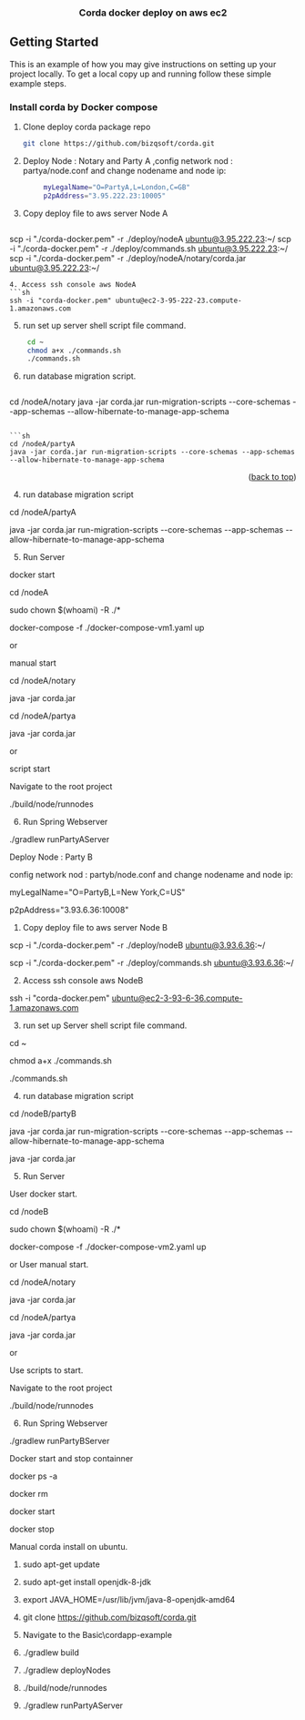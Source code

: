 

<div align="center">
  <h3 align="center">Corda docker deploy on aws ec2 </h3>
</div>

<!-- GETTING STARTED -->
## Getting Started

This is an example of how you may give instructions on setting up your project locally.
To get a local copy up and running follow these simple example steps.


### Install corda by Docker compose



1. Clone deploy corda package repo
   ```sh
   git clone https://github.com/bizqsoft/corda.git
   ```
2. Deploy Node : Notary and Party A ,config network nod : partya/node.conf and change nodename and node ip:
   ```sh
        myLegalName="O=PartyA,L=London,C=GB"
        p2pAddress="3.95.222.23:10005"
   ```
3. Copy deploy file to aws server Node A
   ```sh
  scp -i "./corda-docker.pem" -r ./deploy/nodeA ubuntu@3.95.222.23:~/
  scp -i "./corda-docker.pem" -r ./deploy/commands.sh ubuntu@3.95.222.23:~/
  scp -i "./corda-docker.pem" -r ./deploy/nodeA/notary/corda.jar ubuntu@3.95.222.23:~/
   ```
4. Access ssh console aws NodeA
   ```sh
  ssh -i "corda-docker.pem" ubuntu@ec2-3-95-222-23.compute-1.amazonaws.com
   ```

5. run set up server shell script file command.
   ```sh
    cd ~
    chmod a+x ./commands.sh
    ./commands.sh
   ```

6. run database migration script.
   ```sh
cd /nodeA/notary
java -jar corda.jar run-migration-scripts --core-schemas --app-schemas --allow-hibernate-to-manage-app-schema

   ```

```sh
cd /nodeA/partyA
java -jar corda.jar run-migration-scripts --core-schemas --app-schemas --allow-hibernate-to-manage-app-schema

   ```

<p align="right">(<a href="#top">back to top</a>)</p>




4) run database migration script


cd /nodeA/partyA

java -jar corda.jar run-migration-scripts --core-schemas --app-schemas --allow-hibernate-to-manage-app-schema

5) Run Server

docker start

cd /nodeA

sudo chown $(whoami) -R ./*

docker-compose -f ./docker-compose-vm1.yaml up

or

manual start

cd /nodeA/notary

java -jar corda.jar

cd /nodeA/partya

java -jar corda.jar

or

script start

Navigate to the root project 

./build/node/runnodes

6) Run Spring Webserver

./gradlew runPartyAServer


Deploy Node : Party B

config network nod : partyb/node.conf and change nodename and node ip:

myLegalName="O=PartyB,L=New York,C=US"

p2pAddress="3.93.6.36:10008"


1) Copy deploy file to aws server Node B

scp -i "./corda-docker.pem" -r ./deploy/nodeB ubuntu@3.93.6.36:~/

scp -i "./corda-docker.pem" -r ./deploy/commands.sh ubuntu@3.93.6.36:~/

2) Access ssh console aws NodeB

ssh -i "corda-docker.pem" ubuntu@ec2-3-93-6-36.compute-1.amazonaws.com

3) run set up Server shell script file command.

cd ~

chmod a+x ./commands.sh

./commands.sh

4) run database migration script

cd /nodeB/partyB

java -jar corda.jar run-migration-scripts --core-schemas --app-schemas --allow-hibernate-to-manage-app-schema

java -jar corda.jar


5) Run Server

User docker start.

cd /nodeB

sudo chown $(whoami) -R ./*

docker-compose -f ./docker-compose-vm2.yaml up

or 
User manual start.

cd /nodeA/notary

java -jar corda.jar

cd /nodeA/partya

java -jar corda.jar


or 

Use scripts to start.

Navigate to the root project

./build/node/runnodes

6) Run Spring Webserver

./gradlew runPartyBServer

Docker start and stop containner

docker ps -a

docker rm <Container id>

docker start <Container id>

docker stop <Container id>

Manual corda install on ubuntu.

1) sudo apt-get update

2) sudo apt-get install openjdk-8-jdk

3) export JAVA_HOME=/usr/lib/jvm/java-8-openjdk-amd64

4) git clone https://github.com/bizqsoft/corda.git

5) Navigate to the Basic\cordapp-example

6) ./gradlew build

7) ./gradlew deployNodes

8) ./build/node/runnodes

9) ./gradlew runPartyAServer